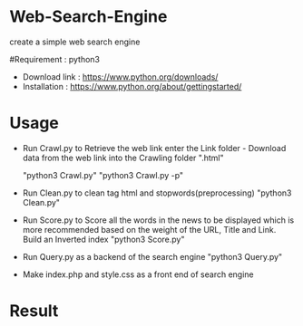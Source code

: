 # Web-Search-Engine
create a simple web search engine 

#Requirement :
python3
- Download link : https://www.python.org/downloads/
- Installation : https://www.python.org/about/gettingstarted/

# Usage 
- Run Crawl.py to Retrieve the web link enter the Link folder - Download data from the web link into the Crawling folder ".html"
  
  "python3 Crawl.py"
  "python3 Crawl.py -p" 

- Run Clean.py to clean tag html and stopwords(preprocessing)
  "python3 Clean.py"

- Run Score.py to Score all the words in the news to be displayed which is more recommended based on the weight of the URL, Title and Link. Build an Inverted index
  "python3 Score.py"

- Run Query.py as a backend of the search engine
  "python3 Query.py"

- Make index.php and style.css as a front end of search engine

# Result



